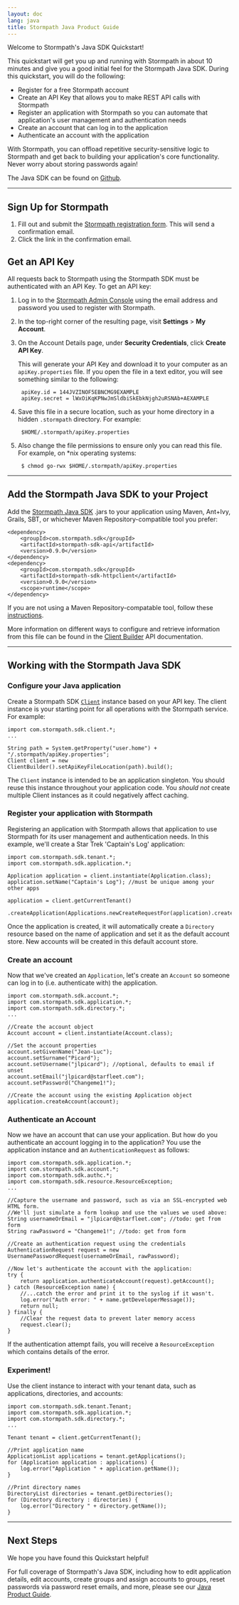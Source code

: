 ```yaml
---
layout: doc
lang: java
title: Stormpath Java Product Guide
---
```


Welcome to Stormpath's Java SDK Quickstart!

This quickstart will get you up and running with Stormpath in about 10 minutes and give you a good initial feel for the Stormpath Java SDK.  During this quickstart, you will do the following:

* Register for a free Stormpath account
* Create an API Key that allows you to make REST API calls with Stormpath
* Register an application with Stormpath so you can automate that application's user management and authentication needs
* Create an account that can log in to the application
* Authenticate an account with the application

With Stormpath, you can offload repetitive security-sensitive logic to Stormpath and get back to building your application's core functionality.  Never worry about storing passwords again!

The Java SDK can be found on [Github](https://github.com/stormpath/stormpath-sdk-java).

***

## Sign Up for Stormpath

1. Fill out and submit the [Stormpath registration form](https://api.stormpath.com/register).  This will send a confirmation email.
2. Click the link in the confirmation email.

## <a name="apiKey"></a> Get an API Key

All requests back to Stormpath using the Stormpath SDK must be authenticated with an API Key. To get an API key:

1. Log in to the [Stormpath Admin Console](https://api.stormpath.com) using the email address and password you used to register with Stormpath.

2. In the top-right corner of the resulting page, visit **Settings** > **My Account**.

    <!-- TODO: SCREENSHOT (arrow calling attention to the 'My Accounts' menu item)   -->

3. On the Account Details page, under **Security Credentials**, click **Create API Key**.

    <!-- TODO: SCREENSHOT (arrow calling attention to the 'Create API Key' button) -->

    This will generate your API Key and download it to your computer as an `apiKey.properties` file. If you open the file in a text editor, you will see something similar to the following:

        apiKey.id = 144JVZINOF5EBNCMG9EXAMPLE
        apiKey.secret = lWxOiKqKPNwJmSldbiSkEbkNjgh2uRSNAb+AEXAMPLE

4. Save this file in a secure location, such as your home directory in a hidden `.stormpath` directory. For example:

        $HOME/.stormpath/apiKey.properties
5. Also change the file permissions to ensure only you can read this file. For example, on \*nix operating systems:

        $ chmod go-rwx $HOME/.stormpath/apiKey.properties

***

## Add the Stormpath Java SDK to your Project

Add the [Stormpath Java SDK](https://github.com/stormpath/stormpath-sdk-java) .jars to your application using Maven, Ant+Ivy, Grails, SBT, or whichever Maven Repository-compatible tool you prefer:

    <dependency>
        <groupId>com.stormpath.sdk</groupId>
        <artifactId>stormpath-sdk-api</artifactId>
        <version>0.9.0</version>
    </dependency>
    <dependency>
        <groupId>com.stormpath.sdk</groupId>
        <artifactId>stormpath-sdk-httpclient</artifactId>
        <version>0.9.0</version>
        <scope>runtime</scope>
    </dependency>

If you are not using a Maven Repository-compatable tool, follow these [instructions](/java/product-guide#Appendix).

More information on different ways to configure and retrieve information from this file can be found in the [Client Builder](https://github.com/stormpath/stormpath-sdk-java/blob/master/api/src/main/java/com/stormpath/sdk/client/ClientBuilder.java) API documentation.

***

## Working with the Stormpath Java SDK

### Configure your Java application

Create a Stormpath SDK [`Client`](/java/product-guide#Client) instance based on your API key. The client instance is your starting point for all operations with the Stormpath service. For example:

    import com.stormpath.sdk.client.*;
    ...

    String path = System.getProperty("user.home") + "/.stormpath/apiKey.properties";
    Client client = new ClientBuilder().setApiKeyFileLocation(path).build();	

The `Client` instance is intended to be an application singleton. You should reuse this instance throughout your application code. You *should not* create multiple Client instances as it could negatively affect caching.

### Register your application with Stormpath

Registering an application with Stormpath allows that application to use Stormpath for its user management and authentication needs.
In this example, we'll create a Star Trek 'Captain's Log' application:

    import com.stormpath.sdk.tenant.*;
    import com.stormpath.sdk.application.*;

    Application application = client.instantiate(Application.class);
    application.setName("Captain's Log"); //must be unique among your other apps

    application = client.getCurrentTenant()
        .createApplication(Applications.newCreateRequestFor(application).createDirectory().build());

Once the application is created, it will automatically create a `Directory` resource based on the name of application and set it as the default account store. New accounts will be created in this default account store.

### Create an account 

Now that we've created an `Application`, let's create an `Account` so someone can log in to (i.e. authenticate with) the application.

    import com.stormpath.sdk.account.*;
    import com.stormpath.sdk.application.*;
    import com.stormpath.sdk.directory.*;
    ...

    //Create the account object
    Account account = client.instantiate(Account.class);

    //Set the account properties
    account.setGivenName("Jean-Luc");
    account.setSurname("Picard");
    account.setUsername("jlpicard"); //optional, defaults to email if unset
    account.setEmail("jlpicard@starfleet.com");
    account.setPassword("Changeme1!");

    //Create the account using the existing Application object
    application.createAccount(account);

### Authenticate an Account

Now we have an account that can use your application.  But how do you authenticate an account logging in to the application? You use the application instance and an `AuthenticationRequest` as follows:

    import com.stormpath.sdk.application.*;
    import com.stormpath.sdk.account.*;
    import com.stormpath.sdk.authc.*;
    import com.stormpath.sdk.resource.ResourceException;
    ...

    //Capture the username and password, such as via an SSL-encrypted web HTML form.
    //We'll just simulate a form lookup and use the values we used above:
    String usernameOrEmail = "jlpicard@starfleet.com"; //todo: get from form
    String rawPassword = "Changeme1!"; //todo: get from form

    //Create an authentication request using the credentials
    AuthenticationRequest request = new UsernamePasswordRequest(usernameOrEmail, rawPassword);

    //Now let's authenticate the account with the application:
    try {
        return application.authenticateAccount(request).getAccount();
    } catch (ResourceException name) {
        //...catch the error and print it to the syslog if it wasn't.
        log.error("Auth error: " + name.getDeveloperMessage());
        return null;
    } finally {
        //Clear the request data to prevent later memory access
        request.clear();
    }

If the authentication attempt fails, you will receive a `ResourceException` which contains details of the error.

### Experiment! 

Use the client instance to interact with your tenant data, such as applications, directories, and accounts:

    import com.stormpath.sdk.tenant.Tenant;
    import com.stormpath.sdk.application.*;
    import com.stormpath.sdk.directory.*;
    ...

    Tenant tenant = client.getCurrentTenant();

    //Print application name
    ApplicationList applications = tenant.getApplications();
    for (Application application : applications) {
        log.error("Application " + application.getName());
    }

    //Print directory names
    DirectoryList directories = tenant.getDirectories();
    for (Directory directory : directories) {
        log.error("Directory " + directory.getName());
    }

***

## Next Steps

We hope you have found this Quickstart helpful!

For full coverage of Stormpath's Java SDK, including how to edit application details, edit accounts, create groups and assign accounts to groups, reset passwords via password reset emails, and more, please see our [Java Product Guide](/java/product-guide).
